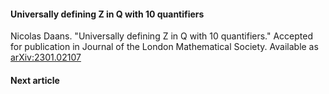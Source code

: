#### Universally defining Z in Q with 10 quantifiers
Nicolas Daans. "Universally defining Z in Q with 10 quantifiers." Accepted for publication in Journal of the London Mathematical Society. Available as [arXiv:2301.02107](https://arxiv.org/abs/2301.02107)

#### Next article